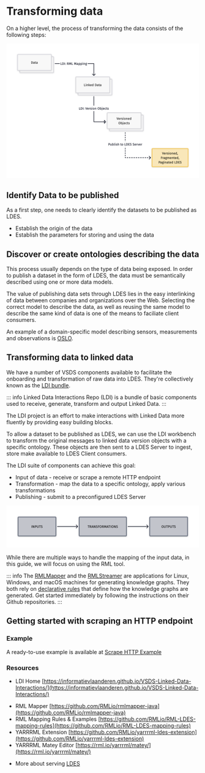 # Transforming data

On a higher level, the process of transforming the data consists of the following steps:

![diagram of steps to publish data as LDES](./images/chart2.png)

## Identify Data to be published

As a first step, one needs to clearly identify the datasets to be published as LDES.

- Establish the origin of the data
- Establish the parameters for storing and using the data

## Discover or create ontologies describing the data

This process usually depends on the type of data being exposed. In order to publish a dataset in the form of LDES, the data must be semantically described using one or more data models.

The value of publishing data sets through LDES lies in the easy interlinking of data between companies and organizations over the Web. Selecting the correct model to describe the data, as well as reusing the same model to describe the same kind of data is one of the means to faciliate client consumers.

An example of a domain-specific model describing sensors, measurements and observations is [OSLO](https://www.vlaanderen.be/digitaal-vlaanderen/onze-oplossingen/oslo).

## Transforming data to linked data

We have a number of VSDS components available to facilitate the onboarding and transformation of raw data into LDES. They're collectively known as the [LDI bundle](https://github.com/Informatievlaanderen/VSDS-Linked-Data-Interactions).

::: info
Linked Data Interactions Repo (LDI) is a bundle of basic components used to receive, generate, transform and output Linked Data.
:::

The LDI project is an effort to make interactions with Linked Data more fluently by providing easy building blocks.

To allow a dataset to be published as LDES, we can use the LDI workbench to transform the original messages to linked data version objects with a specific ontology. These objects are then sent to a LDES Server to ingest, store make available to LDES Client consumers.

The LDI suite of components can achieve this goal:

- Input of data - receive or scrape a remote HTTP endpoint
- Transformation - map the data to a specific ontology, apply various transformations
- Publishing - submit to a preconfigured LDES Server

![High-level steps for transforming LDES include Input, Transformation and output](./images/chart1.png)

While there are multiple ways to handle the mapping of the input data, in this guide, we will focus on using the RML tool.

::: info
The [RMLMapper](https://github.com/RMLio/rmlmapper-java) and the [RMLStreamer](https://github.com/RMLio/RMLStreamer) are applications for Linux, Windows, and macOS machines for generating knowledge graphs. They both rely on [declarative rules](https://rml.io/#rules) that define how the knowledge graphs are generated. Get started immediately by following the instructions on their Github repositories.
:::

## Getting started with scraping an HTTP endpoint

### Example

A ready-to-use example is available at [Scrape HTTP Example](https://informatievlaanderen.github.io/VSDS-Linked-Data-Interactions/ldio/examples/ex2-scrape-api)

### Resources

- LDI Home [https://informatievlaanderen.github.io/VSDS-Linked-Data-Interactions/](https://informatievlaanderen.github.io/VSDS-Linked-Data-Interactions/)

* RML Mapper [https://github.com/RMLio/rmlmapper-java](https://github.com/RMLio/rmlmapper-java)
* RML Mapping Rules & Examples [https://github.com/RMLio/RML-LDES-mapping-rules](https://github.com/RMLio/RML-LDES-mapping-rules)
* YARRRML Extension [https://github.com/RMLio/yarrrml-ldes-extension](https://github.com/RMLio/yarrrml-ldes-extension)
* YARRRML Matey Editor [https://rml.io/yarrrml/matey/](https://rml.io/yarrrml/matey/)

- More about serving [LDES](https://informatievlaanderen.github.io/VSDS-Tech-Docs/docs/Introduction.html)
